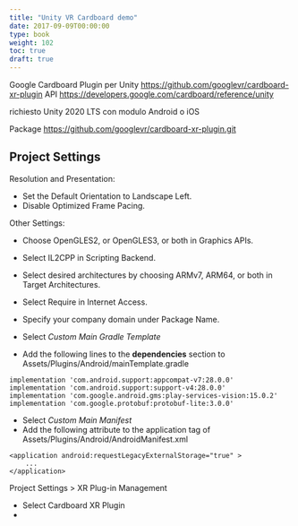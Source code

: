```yaml
---
title: "Unity VR Cardboard demo"
date: 2017-09-09T00:00:00
type: book
weight: 102
toc: true
draft: true
---
```


Google Cardboard Plugin per Unity
https://github.com/googlevr/cardboard-xr-plugin
API https://developers.google.com/cardboard/reference/unity

richiesto Unity 2020 LTS con modulo Android o iOS

Package https://github.com/googlevr/cardboard-xr-plugin.git

## Project Settings
Resolution and Presentation:
- Set the Default Orientation to Landscape Left.
- Disable Optimized Frame Pacing.

Other Settings:
- Choose OpenGLES2, or OpenGLES3, or both in Graphics APIs.
- Select IL2CPP in Scripting Backend.
- Select desired architectures by choosing ARMv7, ARM64, or both in Target Architectures.
- Select Require in Internet Access.
- Specify your company domain under Package Name.

- Select *Custom Main Gradle Template*
- Add the following lines to the **dependencies** section  to Assets/Plugins/Android/mainTemplate.gradle
```
implementation 'com.android.support:appcompat-v7:28.0.0'
implementation 'com.android.support:support-v4:28.0.0'
implementation 'com.google.android.gms:play-services-vision:15.0.2'
implementation 'com.google.protobuf:protobuf-lite:3.0.0'
```

- Select *Custom Main Manifest*
- Add the following attribute to the application tag of Assets/Plugins/Android/AndroidManifest.xml
```
<application android:requestLegacyExternalStorage="true" >
    ...
</application>
``` 

Project Settings > XR Plug-in Management
- Select Cardboard XR Plugin
- 